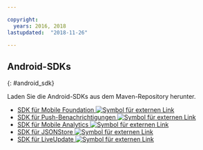 ```yaml
---

copyright:
  years: 2016, 2018
lastupdated:  "2018-11-26"

---
```


##	Android-SDKs
{: #android_sdk}

Laden Sie die Android-SDKs aus dem Maven-Repository herunter.

* [SDK für Mobile Foundation ![Symbol für externen Link](../../icons/launch-glyph.svg "Symbol für externen Link")](https://search.maven.org/search?q=a:ibmmobilefirstplatformfoundation)
* [SDK für Push-Benachrichtigungen ![Symbol für externen Link](../../icons/launch-glyph.svg "Symbol für externen Link")](https://search.maven.org/search?q=a:ibmmobilefirstplatformfoundationpush)
* [SDK für Mobile Analytics ![Symbol für externen Link](../../icons/launch-glyph.svg "Symbol für externen Link")](https://search.maven.org/search?q=a:ibmmobilefirstplatformfoundationanalytics)
* [SDK für JSONStore ![Symbol für externen Link](../../icons/launch-glyph.svg "Symbol für externen Link")](https://search.maven.org/search?q=a:ibmmobilefirstplatformfoundationjsonstore)
* [SDK für LiveUpdate ![Symbol für externen Link](../../icons/launch-glyph.svg "Symbol für externen Link")](https://search.maven.org/search?q=a:ibmmobilefirstplatformfoundationliveupdate)


